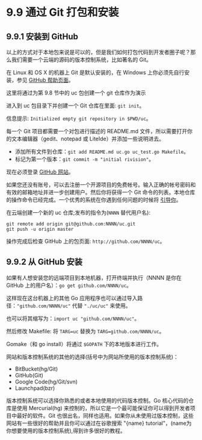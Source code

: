 # 9.9 通过 Git 打包和安装

## 9.9.1 安装到 GitHub

以上的方式对于本地包来说是可以的，但是我们如何打包代码到开发者圈子呢？那么我们需要一个云端的源码的版本控制系统，比如著名的 Git。

在 Linux 和 OS X 的机器上 Git 是默认安装的，在 Windows 上你必须先自行安装，参见 [GitHub 帮助页面](http://help.github.com/win-set-up-git/)。

这里将通过为第 9.8 节中的 uc 包创建一个 git 仓库作为演示

进入到 uc 包目录下并创建一个 Git 仓库在里面: `git init`。

信息提示: `Initialized empty git repository in $PWD/uc`。

每一个 Git 项目都需要一个对包进行描述的 README.md 文件，所以需要打开你的文本编辑器（gedit、notepad 或 LiteIde）并添加一些说明进去。

- 添加所有文件到仓库：`git add README.md uc.go uc_test.go Makefile`。
- 标记为第一个版本：`git commit -m "initial rivision"`。

现在必须登录 [GitHub 网站](https://github.com)。 

如果您还没有账号，可以去注册一个开源项目的免费帐号。输入正确的帐号密码和有效的邮箱地址并进一步创建用户。然后你将获得一个 Git 命令的列表。本地仓库的操作命令已经完成。一个优秀的系统在你遇到任何问题的时候将 [引导你](http://help.github.com/)。

在云端创建一个新的 uc 仓库;发布的指令为(`NNNN` 替代用户名):

```
git remote add origin git@github.com:NNNN/uc.git  
git push -u origin master
```

操作完成后检查 GitHub 上的包页面: `http://github.com/NNNN/uc`。

## 9.9.2 从 GitHub 安装

如果有人想安装您的远端项目到本地机器，打开终端并执行（NNNN 是你在 GitHub 上的用户名）：`go get github.com/NNNN/uc`。

这样现在这台机器上的其他 Go 应用程序也可以通过导入路径：`"github.com/NNNN/uc"` 代替 `"./uc/uc"` 来使用。

也可以将其缩写为：`import uc "github.com/NNNN/uc"`。

然后修改 Makefile: 将 `TARG=uc` 替换为 `TARG=github.com/NNNN/uc`。

Gomake（和 go install）将通过 `$GOPATH` 下的本地版本进行工作。

网站和版本控制系统的其他的选择(括号中为网站所使用的版本控制系统)：

- BitBucket(hg/Git)
- GitHub(Git)
- Google Code(hg/Git/svn)
- Launchpad(bzr)

版本控制系统可以选择你熟悉的或者本地使用的代码版本控制。Go 核心代码的仓库是使用 Mercurial(hg) 来控制的，所以它是一个最可能保证你可以得到开发者项目中最好的软件。Git 也很出名，同样也适用。如果你从未使用过版本控制，这些网站有一些很好的帮助并且你可以通过在谷歌搜索 "{name} tutorial"，(name为你想要使用的版本控制系统),得到许多很好的教程。


